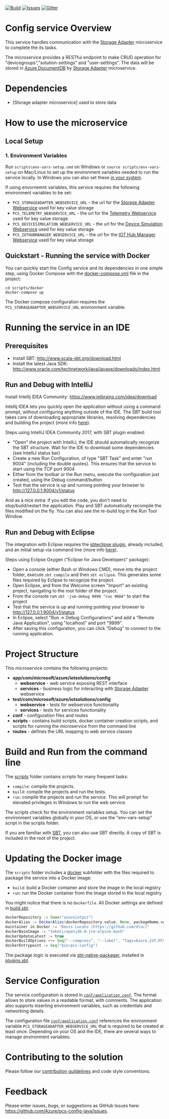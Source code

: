 
[![Build][build-badge]][build-url]
[![Issues][issues-badge]][issues-url]
[![Gitter][gitter-badge]][gitter-url]

Config service Overview
=======================
This service handles communication with the [Storage Adapter] microservice to complete the its tasks.

The microservice provides a RESTful endpoint to make CRUD operation for "devicegroups","solution-settings" and "user-settings". The data will be stored in [Azure DocumentDB] by [Storage Adapter] microservice.

Dependencies
============
- [Storage adapter microservice] used to store data

How to use the microservice
===========================
## Local Setup

### 1. Environment Variables

Run `scripts\env-vars-setup.cmd` on Windows or `source scripts/env-vars-setup`
on Mac/Linux to set up the environment variables needed to run the service locally.
In Windows you can also set these [in your system][windows-envvars-howto-url].

If using envornemnt variables, this service requires the following environment
variables to be set:
- `PCS_STORAGEADAPTER_WEBSERVICE_URL` - the url for
  the [Storage Adapter Webservice](https://github.com/Azure/pcs-storage-adapter-dotnet)
  used for key value storage
- `PCS_TELEMETRY_WEBSERVICE_URL` - the url for
  the [Telemetry Webservice](https://github.com/Azure/device-telemetry-dotnet.git)
  used for key value storage
- `PCS_DEVICESIMULATION_WEBSERVICE_URL` - the url for
  the [Device Simulation Webservice](https://github.com/Azure/device-simulation-dotnet.git)
  used for key value storage
- `PCS_IOTHUBMANAGER_WEBSERVICE_URL` - the url for
  the [IOT Hub Manager Webservice](https://github.com/Azure/iothub-manager-dotnet.git)
  used for key value storage

## Quickstart - Running the service with Docker
You can quickly start the Config service and its dependencies in one simple step, using Docker Compose with the
[docker-compose.yml](scripts/docker/docker-compose.yml) file in the project:

```
cd scripts/docker
docker-compose up
```

The Docker compose configuration requires the `PCS_STORAGEADAPTER_WEBSERVICE_URL` environment variable.

Running the service in an IDE
=============================
## Prerequisites
- Install SBT: http://www.scala-sbt.org/download.html
- Install the latest Java SDK:
  http://www.oracle.com/technetwork/java/javase/downloads/index.html

## Run and Debug with IntelliJ

Install Intellij IDEA Community: https://www.jetbrains.com/idea/download

Intellij IDEA lets you quickly open the application without using a command
prompt, without configuring anything outside of the IDE. The SBT build tool
takes care of downloading appropriate libraries, resolving dependencies and
building the project (more info
[here](https://www.playframework.com/documentation/2.6.x/IDE)).

Steps using IntelliJ IDEA Community 2017, with SBT plugin enabled:

* "Open" the project with IntelliJ, the IDE should automatically recognize the
  SBT structure. Wait for the IDE to download some dependencies (see IntelliJ
  status bar)
* Create a new Run Configuration, of type "SBT Task" and enter "run 9004"
  (including the double quotes). This ensures that the service to start using
  the TCP port 9004
* Either from the toolbar or the Run menu, execute the configuration just
  created, using the Debug command/button
* Test that the service is up and running pointing your browser to
  http://127.0.0.1:9004/v1/status

And as a nice extra: if you edit the code, you don't need to stop/build/restart
the application. Play and SBT automatically recompile the files modified on the
fly. You can also see the re-build log in the Run Tool Window.

## Run and Debug with Eclipse

The integration with Eclipse requires the
[sbteclipse plugin](https://github.com/typesafehub/sbteclipse), already
included, and an initial setup via command line (more info
[here](https://www.playframework.com/documentation/2.6.x/IDE)).

Steps using Eclipse Oxygen ("Eclipse for Java Developers" package):

* Open a console (either Bash or Windows CMD), move into the project folder,
  execute `sbt compile` and then `sbt eclipse`. This generates some files
  required by Eclipse to recognize the project.
* Open Eclipse, and from the Welcome screen "Import" an existing project,
  navigating to the root folder of the project.
* From the console run `sbt -jvm-debug 9999 "run 9004"` to start the project
* Test that the service is up and running pointing your browser to
  http://127.0.0.1:9004/v1/status
* In Eclipse, select "Run -> Debug Configurations" and add a "Remote Java
  Application", using "localhost" and port "9999".
* After saving this configuration, you can click "Debug" to connect to the
  running application.

Project Structure
=================
This microservice contains the following projects:
* **app/com/microsoft/azure/iotsolutions/config**
    * **webservice** - web service exposing REST interface
    * **services** - business logic for interacting with [Storage Adapter] webservice
* **test/com/microsoft/azure/iotsolutions/config**
    * **webservice** - tests for webservice functionality
    * **services** - tests for services functionality
* **conf** - configuration files and routes
* **scripts** - contains build scripts, docker container creation scripts,
   and scripts for running the microservice from the command line
* **routes** - defines the URL mapping to web service classes

Build and Run from the command line
===================================
The [scripts](scripts) folder contains scripts for many frequent tasks:

* `compile`: compile the projects.
* `build`: compile the projects and run the tests.
* `run`: compile the projects and run the service. This will prompt for
  elevated privileges in Windows to run the web service.

The scripts check for the environment variables setup. You can set the
environment variables globally in your OS, or use the "env-vars-setup"
script in the scripts folder.

If you are familiar with [SBT](http://www.scala-sbt.org), you can also use SBT
directly. A copy of SBT is included in the root of the project.

Updating the Docker image
=========================

The `scripts` folder includes a [docker](scripts/docker) subfolder with the
files required to package the service into a Docker image:

* `build`: build a Docker container and store the image in the local registry
* `run`: run the Docker container from the image stored in the local registry

You might notice that there is no `Dockerfile`. All Docker settings are
defined in [build.sbt](build.sbt).

```Scala
dockerRepository := Some("azureiotpcs")
dockerAlias := DockerAlias(dockerRepository.value, None, packageName.value + "-java", Some((version in Docker).value))
maintainer in Docker := "Devis Lucato (https://github.com/dluc)"
dockerBaseImage := "toketi/openjdk-8-jre-alpine-bash"
dockerUpdateLatest := true
dockerBuildOptions ++= Seq("--compress", "--label", "Tags=Azure,IoT,PCS,Java")
dockerEntrypoint := Seq("bin/pcs-config")
```
The package logic is executed via
[sbt-native-packager](https://github.com/sbt/sbt-native-packager), installed
in [plugins.sbt](project/plugins.sbt).


Service Configuration
=======================================
The service configuration is stored in
[`conf/application.conf`](conf/application.conf). The format allows to store
values in a readable format, with comments. The application also supports inserting environment variables, such as credentials and networking details.

The configuration file [`conf/application.conf`](conf/application.conf) references the environment variable `PCS_STORAGEADAPTER_WEBSERVICE_URL` that is required to be created at least once. Depending on your OS and the IDE, there are several ways to manage environment variables:

Contributing to the solution
============================
Please follow our [contribution guildelines](CONTRIBUTING.md) and code style
conventions.

Feedback
========
Please enter issues, bugs, or suggestions as GitHub Issues here:
https://github.com/Azure/pcs-config-java/issues.

[build-badge]: https://img.shields.io/travis/Azure/pcs-config-java.svg
[build-url]: https://travis-ci.org/Azure/pcs-config-java
[issues-badge]: https://img.shields.io/github/issues/azure/pcs-config-java.svg
[issues-url]: https://github.com/azure/pcs-config-java/issues
[gitter-badge]: https://img.shields.io/gitter/room/azure/iot-solutions.js.svg
[gitter-url]: https://gitter.im/azure/iot-solutions
[windows-envvars-howto-url]: https://superuser.com/questions/949560/how-do-i-set-system-environment-variables-in-windows-10
[Storage Adapter]:https://github.com/Azure/pcs-storage-adapter-java/blob/master/README.md
[Azure DocumentDB]:(https://ms.portal.azure.com/#create/Microsoft.DocumentDB)
